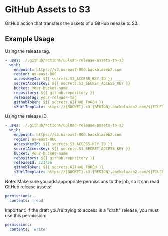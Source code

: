# GitHub Assets to S3

GitHub action that transfers the assets of a GitHub release to S3.

## Example Usage

Using the release tag.

```yaml
- uses: ./.github/actions/upload-release-assets-to-s3
  with:
    endpoint: https://s3.us-east-000.backblazeb2.com
    region: us-east-000
    accessKeyId: ${{ secrets.S3_ACCESS_KEY_ID }}
    secretAccessKey: ${{ secrets.S3_SECRET_ACCESS_KEY }}
    bucket: your-bucket-name
    repository: ${{ github.repository }}
    releaseTag: your-release-tag
    githubToken: ${{ secrets.GITHUB_TOKEN }}
    s3UrlTemplate: https://{BUCKET}.s3.{REGION}.backblazeb2.com/${FILENAME}
```

Using the release ID.

```yaml
- uses: ./.github/actions/upload-release-assets-to-s3
  with:
    endpoint: https://s3.us-east-000.backblazeb2.com
    region: us-east-000
    accessKeyId: ${{ secrets.S3_ACCESS_KEY_ID }}
    secretAccessKey: ${{ secrets.S3_SECRET_ACCESS_KEY }}
    bucket: your-bucket-name
    repository: ${{ github.repository }}
    releaseId: 123456
    githubToken: ${{ secrets.GITHUB_TOKEN }}
    s3UrlTemplate: https://{BUCKET}.s3.{REGION}.backblazeb2.com/${FILENAME}
```

Note: Make sure you add appropriate permissions to the job, so it can read GitHub release assets:

```yaml
permissions:
  contents: 'read'
```

Important: If the draft you're trying to access is a "draft" release, you must use this permission:

```yaml
permissions:
  contents: 'write'
```
